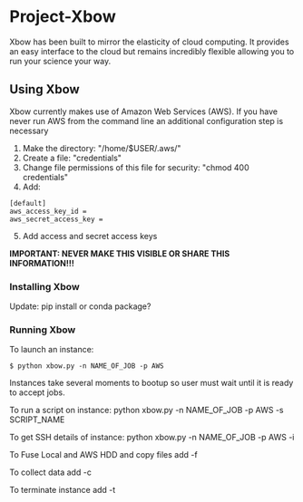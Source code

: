 # Project-Xbow

Xbow has been built to mirror the elasticity of cloud computing. It provides an easy interface to the cloud but remains incredibly flexible allowing you to run your science your way.

## Using Xbow

Xbow currently makes use of Amazon Web Services (AWS). If you have never run AWS from the command line an additional configuration step is necessary 

   1. Make the directory: "/home/$USER/.aws/"
   2. Create a file:  "credentials"
   3. Change file permissions of this file for security:  "chmod 400 credentials"  
   4. Add:

	[default]
	aws_access_key_id = 
	aws_secret_access_key =

   5. Add access and secret access keys

**IMPORTANT: NEVER MAKE THIS VISIBLE OR SHARE THIS INFORMATION!!!**

### Installing Xbow

Update: pip install or conda package?

### Running Xbow

To launch an instance: 

    $ python xbow.py -n NAME_OF_JOB -p AWS

Instances take several moments to bootup so user must wait until it is ready to accept jobs.

To run a script on instance: python xbow.py -n NAME_OF_JOB -p AWS -s SCRIPT_NAME

To get SSH details of instance: python xbow.py -n NAME_OF_JOB -p AWS -i

To Fuse Local and AWS HDD and copy files add -f

To collect data add -c

To terminate instance add -t 

